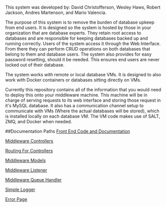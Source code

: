 This system was developed by: David Christofferson, Wesley Haws, Robert Jackson, Andres Martenson, and Mario Valencia.

The purpose of this system is to remove the burden of database upkeep from end users. It is designed so the system is hosted by those in your organization that are database experts. They retain root access to databases and are responsible for keeping databases backed up and running correctly. Users of the system access it through the Web Interface. From there they can perform CRUD operations on both databases that belong to them and database users. The system also provides for easy password resetting, should it be needed. This ensures end users are never locked out of their database.

The system works with remote or local database VMs. It is designed to also work with Docker containers or databases sitting directly on VMs.

Currently this repository contains all of the information that you would need to deploy this onto your middleware machine. This machine will be in charge of serving requests to its web interface and storing those request in it's MySQL database. It also has a communication channel setup to communicate with VMs (Where the actual databases will be stored), which is installed locally on each database VM. The VM code makes use of SALT, ZMQ, and Docker when needed.

##Documentation Paths
[Front End Code and Documentation](/laravel/public)

[Middleware Controllers](/laravel/app/Http/Controllers)

[Routing For Controllers](/laravel/app/Http/routes.php)

[Middleware Models](/laravel/app/)

[Middleware Listener](/laravel/app/Console/Commands/redisListener.php)

[Middleware Queue Handler](/laravel/app/Jobs/handleVmRequest.php)

[Simple Logger](/laravel/app/Http/Middleware/RequestLogger.php)

[Error Page](/laravel/resources/views/errors/500.blade.php)
